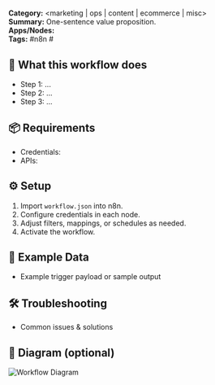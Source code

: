 # <Workflow Name>

**Category:** <marketing | ops | content | ecommerce | misc>  
**Summary:** One-sentence value proposition.  
**Apps/Nodes:** <List the n8n nodes used>  
**Tags:** #n8n #<tags>

## 🧰 What this workflow does
- Step 1: ...
- Step 2: ...
- Step 3: ...

## 📦 Requirements
- Credentials: <List any required credentials>
- APIs: <Any API keys or OAuth scopes needed>

## ⚙️ Setup
1. Import `workflow.json` into n8n.
2. Configure credentials in each node.
3. Adjust filters, mappings, or schedules as needed.
4. Activate the workflow.

## 🧪 Example Data
- Example trigger payload or sample output

## 🛠 Troubleshooting
- Common issues & solutions

## 📸 Diagram (optional)
![Workflow Diagram](./assets/diagram.png)
